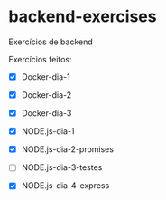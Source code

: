 # backend-exercises
Exercícios de backend

Exercícios feitos:

 - [x] Docker-dia-1
 - [x] Docker-dia-2
 - [x] Docker-dia-3
 - [x] NODE.js-dia-1
 - [x] NODE.js-dia-2-promises 
 - [ ] NODE.js-dia-3-testes
 - [x] NODE.js-dia-4-express  
  
